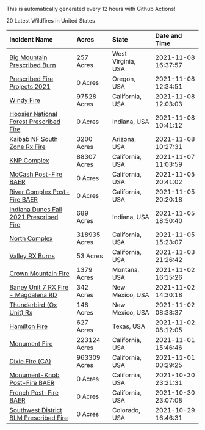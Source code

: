 This is automatically generated every 12 hours with Github Actions!

20 Latest Wildfires in United States

 | Incident Name | Acres | State | Date and Time |
|:---|:---|:---|:---|
| [Big Mountain Prescribed Burn](https://inciweb.nwcg.gov/incident/7888/) | 257 Acres | West Virginia, USA | 2021-11-08 16:37:57 |
| [Prescribed Fire Projects 2021](https://inciweb.nwcg.gov/incident/7426/) | 0 Acres | Oregon, USA | 2021-11-08 12:34:51 |
| [Windy Fire](https://inciweb.nwcg.gov/incident/7841/) | 97528 Acres | California, USA | 2021-11-08 12:03:03 |
| [Hoosier National Forest Prescribed Fire ](https://inciweb.nwcg.gov/incident/7887/) | 0 Acres | Indiana, USA | 2021-11-08 10:41:12 |
| [Kaibab NF South Zone Rx Fire](https://inciweb.nwcg.gov/incident/5922/) | 3200 Acres | Arizona, USA | 2021-11-08 10:27:31 |
| [KNP Complex ](https://inciweb.nwcg.gov/incident/7838/) | 88307 Acres | California, USA | 2021-11-07 11:03:59 |
| [McCash Post-Fire BAER](https://inciweb.nwcg.gov/incident/7870/) | 0 Acres | California, USA | 2021-11-05 20:41:02 |
| [River Complex Post-Fire BAER](https://inciweb.nwcg.gov/incident/7868/) | 0 Acres | California, USA | 2021-11-05 20:20:18 |
| [Indiana Dunes Fall 2021 Prescribed Fire](https://inciweb.nwcg.gov/incident/7885/) | 689 Acres | Indiana, USA | 2021-11-05 18:50:40 |
| [North Complex](https://inciweb.nwcg.gov/incident/6997/) | 318935 Acres | California, USA | 2021-11-05 15:23:07 |
| [Valley RX Burns](https://inciweb.nwcg.gov/incident/7871/) | 53 Acres | California, USA | 2021-11-03 21:26:42 |
| [Crown Mountain Fire](https://inciweb.nwcg.gov/incident/7859/) | 1379 Acres | Montana, USA | 2021-11-02 16:15:26 |
| [Baney Unit 7 RX Fire - Magdalena RD](https://inciweb.nwcg.gov/incident/7883/) | 342 Acres | New Mexico, USA | 2021-11-02 14:30:18 |
| [Thunderbird (Ox Unit) Rx](https://inciweb.nwcg.gov/incident/7881/) | 148 Acres | New Mexico, USA | 2021-11-02 08:38:37 |
| [Hamilton Fire](https://inciweb.nwcg.gov/incident/7882/) | 627 Acres | Texas, USA | 2021-11-02 08:12:05 |
| [Monument Fire](https://inciweb.nwcg.gov/incident/7750/) | 223124 Acres | California, USA | 2021-11-01 15:46:46 |
| [Dixie Fire (CA)](https://inciweb.nwcg.gov/incident/7690/) | 963309 Acres | California, USA | 2021-11-01 00:29:25 |
| [Monument-Knob Post-Fire BAER](https://inciweb.nwcg.gov/incident/7851/) | 0 Acres | California, USA | 2021-10-30 23:21:31 |
| [French Post-Fire BAER](https://inciweb.nwcg.gov/incident/7854/) | 0 Acres | California, USA | 2021-10-30 23:07:08 |
| [Southwest District BLM Prescribed Fire ](https://inciweb.nwcg.gov/incident/7852/) | 0 Acres | Colorado, USA | 2021-10-29 16:46:31 |
